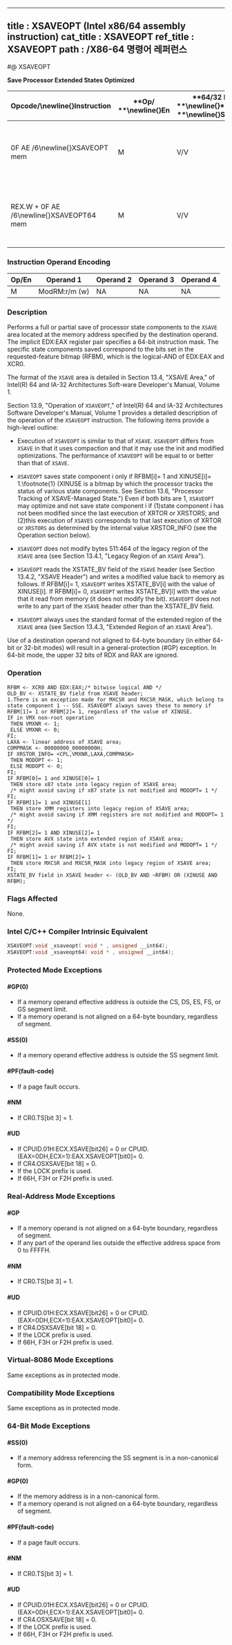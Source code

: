 ----------------------------
title : XSAVEOPT (Intel x86/64 assembly instruction)
cat_title : XSAVEOPT
ref_title : XSAVEOPT
path : /X86-64 명령어 레퍼런스
----------------------------
#@ XSAVEOPT

**Save Processor Extended States Optimized**

|**Opcode/**\newline{}**Instruction**|**Op/ **\newline{}**En**|**64/32 bit **\newline{}**Mode **\newline{}**Support**|**CPUID **\newline{}**Feature **\newline{}**Flag**|**Description**|
|------------------------------------|------------------------|------------------------------------------------------|--------------------------------------------------|---------------|
|0F AE /6\newline{}XSAVEOPT mem|M|V/V|XSAVEOPT|Save state components specified by EDX:EAX to mem, optimizing if possible.|
|REX.W + 0F AE /6\newline{}XSAVEOPT64 mem|M|V/V|XSAVEOPT|Save state components specified by EDX:EAX to mem, optimizing if possible.|
### Instruction Operand Encoding


|Op/En|Operand 1|Operand 2|Operand 3|Operand 4|
|-----|---------|---------|---------|---------|
|M|ModRM:r/m (w)|NA|NA|NA|
### Description


Performs a full or partial save of processor state components to the `XSAVE` area located at the memory address specified by the destination operand. The implicit EDX:EAX register pair specifies a 64-bit instruction mask. The specific state components saved correspond to the bits set in the requested-feature bitmap (RFBM), which is the logical-AND of EDX:EAX and XCR0.

The format of the `XSAVE` area is detailed in Section 13.4, "XSAVE Area," of Intel(R) 64 and IA-32 Architectures Soft-ware Developer's Manual, Volume 1.

Section 13.9, "Operation of `XSAVEOPT`," of Intel(R) 64 and IA-32 Architectures Software Developer's Manual, Volume 1 provides a detailed description of the operation of the `XSAVEOPT` instruction. The following items provide a high-level outline:

*  Execution of `XSAVEOPT` is similar to that of `XSAVE`. `XSAVEOPT` differs from `XSAVE` in that it uses compaction and that it may use the init and modified optimizations. The performance of `XSAVEOPT` will be equal to or better than that of `XSAVE`.

*  `XSAVEOPT` saves state component i only if RFBM[i]= 1 and XINUSE[i]= 1.\footnote{1}  (XINUSE is a bitmap by which the processor tracks the status of various state components. See Section 13.6, "Processor Tracking of XSAVE-Managed State.") Even if both bits are 1, `XSAVEOPT` may optimize and not save state component i if (1)state component i has not been modified since the last execution of XRTOR or XRSTORS; and (2)this execution of `XSAVES` corresponds to that last execution of XRTOR or `XRSTORS` as determined by the internal value XRSTOR_INFO (see the Operation section below).

*  `XSAVEOPT` does not modify bytes 511:464 of the legacy region of the `XSAVE` area (see Section 13.4.1, "Legacy Region of an `XSAVE` Area").

*  `XSAVEOPT` reads the XSTATE_BV field of the `XSAVE` header (see Section 13.4.2, "XSAVE Header") and writes a modified value back to memory as follows. If RFBM[i]= 1, `XSAVEOPT` writes XSTATE_BV[i] with the value of XINUSE[i]. If RFBM[i]= 0, `XSAVEOPT` writes XSTATE_BV[i] with the value that it read from memory (it does not modify the bit). `XSAVEOPT` does not write to any part of the `XSAVE` header other than the XSTATE_BV field.

*  `XSAVEOPT` always uses the standard format of the extended region of the `XSAVE` area (see Section 13.4.3, "Extended Region of an `XSAVE` Area").

Use of a destination operand not aligned to 64-byte boundary (in either 64-bit or 32-bit modes) will result in a general-protection (#GP) exception. In 64-bit mode, the upper 32 bits of RDX and RAX are ignored.


### Operation

```info-verb
RFBM <- XCR0 AND EDX:EAX;/* bitwise logical AND */
OLD_BV <- XSTATE_BV field from XSAVE header;
1.There is an exception made for MXCSR and MXCSR_MASK, which belong to state component 1 -- SSE. XSAVEOPT always saves these to memory if RFBM[1]= 1 or RFBM[2]= 1, regardless of the value of XINUSE.
IF in VMX non-root operation
 THEN VMXNR <- 1;
 ELSE VMXNR <- 0;
FI;
LAXA <- linear address of XSAVE area;
COMPMASK <- 00000000_00000000H;
IF XRSTOR_INFO= < CPL,VMXNR,LAXA,COMPMASK> 
 THEN MODOPT <- 1;
 ELSE MODOPT <- 0;
FI;
IF RFBM[0]= 1 and XINUSE[0]= 1
 THEN store x87 state into legacy region of XSAVE area;
 /* might avoid saving if x87 state is not modified and MODOPT= 1 */
FI;
IF RFBM[1]= 1 and XINUSE[1]
 THEN store XMM registers into legacy region of XSAVE area;
 /* might avoid saving if XMM registers are not modified and MODOPT= 1 */
FI;
IF RFBM[2]= 1 AND XINUSE[2]= 1
 THEN store AVX state into extended region of XSAVE area;
 /* might avoid saving if AVX state is not modified and MODOPT= 1 */
FI;
IF RFBM[1]= 1 or RFBM[2]= 1
 THEN store MXCSR and MXCSR_MASK into legacy region of XSAVE area;
FI;
XSTATE_BV field in XSAVE header <- (OLD_BV AND ~RFBM) OR (XINUSE AND RFBM);
```
### Flags Affected


None.


### Intel C/C++ Compiler Intrinsic Equivalent

```cpp
XSAVEOPT:void _xsaveopt( void * , unsigned __int64);
XSAVEOPT:void _xsaveopt64( void * , unsigned __int64);
```

### Protected Mode Exceptions

#### #GP(0)
* If a memory operand effective address is outside the CS, DS, ES, FS, or GS segment limit.
* If a memory operand is not aligned on a 64-byte boundary, regardless of segment.

#### #SS(0)
* If a memory operand effective address is outside the SS segment limit.

#### #PF(fault-code)
* If a page fault occurs.

#### #NM
* If CR0.TS[bit 3] = 1.

#### #UD
* If CPUID.01H:ECX.XSAVE[bit26] = 0 or CPUID.(EAX=0DH,ECX=1):EAX.XSAVEOPT[bit0]= 0.
* If CR4.OSXSAVE[bit 18] = 0.
* If the LOCK prefix is used.
* If 66H, F3H or F2H prefix is used.

### Real-Address Mode Exceptions

#### #GP
* If a memory operand is not aligned on a 64-byte boundary, regardless of segment.
* If any part of the operand lies outside the effective address space from 0 to FFFFH.

#### #NM
* If CR0.TS[bit 3] = 1.

#### #UD
* If CPUID.01H:ECX.XSAVE[bit26] = 0 or CPUID.(EAX=0DH,ECX=1):EAX.XSAVEOPT[bit0]= 0.
* If CR4.OSXSAVE[bit 18] = 0.
* If the LOCK prefix is used.
* If 66H, F3H or F2H prefix is used.

### Virtual-8086 Mode Exceptions



Same exceptions as in protected mode.


### Compatibility Mode Exceptions



Same exceptions as in protected mode.


### 64-Bit Mode Exceptions

#### #SS(0)
* If a memory address referencing the SS segment is in a non-canonical form.

#### #GP(0)
* If the memory address is in a non-canonical form.
* If a memory operand is not aligned on a 64-byte boundary, regardless of segment.

#### #PF(fault-code)
* If a page fault occurs.

#### #NM
* If CR0.TS[bit 3] = 1.

#### #UD
* If CPUID.01H:ECX.XSAVE[bit26] = 0 or CPUID.(EAX=0DH,ECX=1):EAX.XSAVEOPT[bit0]= 0.
* If CR4.OSXSAVE[bit 18] = 0.
* If the LOCK prefix is used.
* If 66H, F3H or F2H prefix is used.
